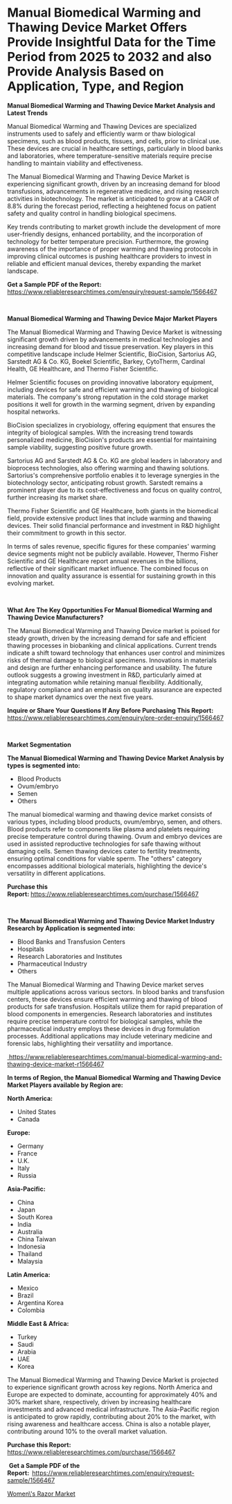 <p><h1>Manual Biomedical Warming and Thawing Device Market Offers Provide Insightful Data for the Time Period from 2025 to 2032 and also Provide Analysis Based on Application, Type, and Region</h1></p><p><strong>Manual Biomedical Warming and Thawing Device Market Analysis and Latest Trends</strong></p>
<p><p>Manual Biomedical Warming and Thawing Devices are specialized instruments used to safely and efficiently warm or thaw biological specimens, such as blood products, tissues, and cells, prior to clinical use. These devices are crucial in healthcare settings, particularly in blood banks and laboratories, where temperature-sensitive materials require precise handling to maintain viability and effectiveness.</p><p>The Manual Biomedical Warming and Thawing Device Market is experiencing significant growth, driven by an increasing demand for blood transfusions, advancements in regenerative medicine, and rising research activities in biotechnology. The market is anticipated to grow at a CAGR of 8.8% during the forecast period, reflecting a heightened focus on patient safety and quality control in handling biological specimens. </p><p>Key trends contributing to market growth include the development of more user-friendly designs, enhanced portability, and the incorporation of technology for better temperature precision. Furthermore, the growing awareness of the importance of proper warming and thawing protocols in improving clinical outcomes is pushing healthcare providers to invest in reliable and efficient manual devices, thereby expanding the market landscape.</p></p>
<p><strong>Get a Sample PDF of the Report:&nbsp;</strong> <a href="https://www.reliableresearchtimes.com/enquiry/request-sample/1566467?utm_campaign=3532&utm_medium=2&utm_source=Github&utm_content=ia&utm_term=22032025&utm_id=manual-biomedical-warming-and-thawing-device">https://www.reliableresearchtimes.com/enquiry/request-sample/1566467</a></p>
<p>&nbsp;</p>
<p><strong>Manual Biomedical Warming and Thawing Device Major Market Players</strong></p>
<p><p>The Manual Biomedical Warming and Thawing Device Market is witnessing significant growth driven by advancements in medical technologies and increasing demand for blood and tissue preservation. Key players in this competitive landscape include Helmer Scientific, BioCision, Sartorius AG, Sarstedt AG & Co. KG, Boekel Scientific, Barkey, CytoTherm, Cardinal Health, GE Healthcare, and Thermo Fisher Scientific.</p><p>Helmer Scientific focuses on providing innovative laboratory equipment, including devices for safe and efficient warming and thawing of biological materials. The company's strong reputation in the cold storage market positions it well for growth in the warming segment, driven by expanding hospital networks.</p><p>BioCision specializes in cryobiology, offering equipment that ensures the integrity of biological samples. With the increasing trend towards personalized medicine, BioCision's products are essential for maintaining sample viability, suggesting positive future growth.</p><p>Sartorius AG and Sarstedt AG & Co. KG are global leaders in laboratory and bioprocess technologies, also offering warming and thawing solutions. Sartorius's comprehensive portfolio enables it to leverage synergies in the biotechnology sector, anticipating robust growth. Sarstedt remains a prominent player due to its cost-effectiveness and focus on quality control, further increasing its market share.</p><p>Thermo Fisher Scientific and GE Healthcare, both giants in the biomedical field, provide extensive product lines that include warming and thawing devices. Their solid financial performance and investment in R&D highlight their commitment to growth in this sector.</p><p>In terms of sales revenue, specific figures for these companies' warming device segments might not be publicly available. However, Thermo Fisher Scientific and GE Healthcare report annual revenues in the billions, reflective of their significant market influence. The combined focus on innovation and quality assurance is essential for sustaining growth in this evolving market.</p></p>
<p>&nbsp;</p>
<p><strong>What Are The Key Opportunities For Manual Biomedical Warming and Thawing Device Manufacturers?</strong></p>
<p><p>The Manual Biomedical Warming and Thawing Device market is poised for steady growth, driven by the increasing demand for safe and efficient thawing processes in biobanking and clinical applications. Current trends indicate a shift toward technology that enhances user control and minimizes risks of thermal damage to biological specimens. Innovations in materials and design are further enhancing performance and usability. The future outlook suggests a growing investment in R&D, particularly aimed at integrating automation while retaining manual flexibility. Additionally, regulatory compliance and an emphasis on quality assurance are expected to shape market dynamics over the next five years.</p></p>
<p><strong>Inquire or Share Your Questions If Any Before Purchasing This Report:</strong> <a href="https://www.reliableresearchtimes.com/enquiry/pre-order-enquiry/1566467?utm_campaign=3532&utm_medium=2&utm_source=Github&utm_content=ia&utm_term=22032025&utm_id=manual-biomedical-warming-and-thawing-device">https://www.reliableresearchtimes.com/enquiry/pre-order-enquiry/1566467</a></p>
<p>&nbsp;</p>
<p><strong>Market Segmentation</strong></p>
<p><strong>The Manual Biomedical Warming and Thawing Device Market Analysis by types is segmented into:</strong></p>
<p><ul><li>Blood Products</li><li>Ovum/embryo</li><li>Semen</li><li>Others</li></ul></p>
<p><p>The manual biomedical warming and thawing device market consists of various types, including blood products, ovum/embryo, semen, and others. Blood products refer to components like plasma and platelets requiring precise temperature control during thawing. Ovum and embryo devices are used in assisted reproductive technologies for safe thawing without damaging cells. Semen thawing devices cater to fertility treatments, ensuring optimal conditions for viable sperm. The "others" category encompasses additional biological materials, highlighting the device's versatility in different applications.</p></p>
<p><strong>Purchase this Report:&nbsp;</strong><a href="https://www.reliableresearchtimes.com/purchase/1566467?utm_campaign=3532&utm_medium=2&utm_source=Github&utm_content=ia&utm_term=22032025&utm_id=manual-biomedical-warming-and-thawing-device">https://www.reliableresearchtimes.com/purchase/1566467</a></p>
<p>&nbsp;</p>
<p><strong>The Manual Biomedical Warming and Thawing Device Market Industry Research by Application is segmented into:</strong></p>
<p><ul><li>Blood Banks and Transfusion Centers</li><li>Hospitals</li><li>Research Laboratories and Institutes</li><li>Pharmaceutical Industry</li><li>Others</li></ul></p>
<p><p>The Manual Biomedical Warming and Thawing Device market serves multiple applications across various sectors. In blood banks and transfusion centers, these devices ensure efficient warming and thawing of blood products for safe transfusion. Hospitals utilize them for rapid preparation of blood components in emergencies. Research laboratories and institutes require precise temperature control for biological samples, while the pharmaceutical industry employs these devices in drug formulation processes. Additional applications may include veterinary medicine and forensic labs, highlighting their versatility and importance.</p></p>
<p><a href="https://www.reliableresearchtimes.com/manual-biomedical-warming-and-thawing-device-market-r1566467?utm_campaign=3532&utm_medium=2&utm_source=Github&utm_content=ia&utm_term=22032025&utm_id=manual-biomedical-warming-and-thawing-device">&nbsp;https://www.reliableresearchtimes.com/manual-biomedical-warming-and-thawing-device-market-r1566467</a></p>
<p><strong>In terms of Region, the Manual Biomedical Warming and Thawing Device Market Players available by Region are:</strong></p>
<p>
    <p> <strong> North America: </strong>
        <ul>
            <li>United States</li>
            <li>Canada</li>
        </ul>
        </p> 
    <p> <strong> Europe: </strong>
        <ul>
            <li>Germany</li>
            <li>France</li>
            <li>U.K.</li>
            <li>Italy</li>
            <li>Russia</li>
        </ul>
        </p> 
    <p> <strong> Asia-Pacific: </strong>
        <ul>
            <li>China</li>
            <li>Japan</li>
            <li>South Korea</li>
            <li>India</li>
            <li>Australia</li>
            <li>China Taiwan</li>
            <li>Indonesia</li>
            <li>Thailand</li>
            <li>Malaysia</li>
        </ul>
        </p> 
    <p> <strong> Latin America: </strong>
        <ul>
            <li>Mexico</li>
            <li>Brazil</li>
            <li>Argentina Korea</li>
            <li>Colombia</li>
        </ul>
        </p> 
    <p> <strong> Middle East & Africa: </strong>
        <ul>
            <li>Turkey</li>
            <li>Saudi</li>
            <li>Arabia</li>
            <li>UAE</li>
            <li>Korea</li>
        </ul>
    </p>
    </p>
<p><p>The Manual Biomedical Warming and Thawing Device Market is projected to experience significant growth across key regions. North America and Europe are expected to dominate, accounting for approximately 40% and 30% market share, respectively, driven by increasing healthcare investments and advanced medical infrastructure. The Asia-Pacific region is anticipated to grow rapidly, contributing about 20% to the market, with rising awareness and healthcare access. China is also a notable player, contributing around 10% to the overall market valuation.</p></p>
<p><strong>Purchase this Report: </strong><a href="https://www.reliableresearchtimes.com/purchase/1566467?utm_campaign=3532&utm_medium=2&utm_source=Github&utm_content=ia&utm_term=22032025&utm_id=manual-biomedical-warming-and-thawing-device">https://www.reliableresearchtimes.com/purchase/1566467</a></p>
<p>&nbsp;<strong>Get a Sample PDF of the Report:&nbsp;&nbsp;</strong><a href="https://www.reliableresearchtimes.com/enquiry/request-sample/1566467?utm_campaign=3532&utm_medium=2&utm_source=Github&utm_content=ia&utm_term=22032025&utm_id=manual-biomedical-warming-and-thawing-device">https://www.reliableresearchtimes.com/enquiry/request-sample/1566467</a></p>
<p><strong></strong></p>
<p><p><a href="https://github.com/belhejmawoue/Market-Research-Report-List-1/blob/main/womens-razor-market.md?utm_campaign=3532&utm_medium=2&utm_source=Github&utm_content=ia&utm_term=22032025&utm_id=manual-biomedical-warming-and-thawing-device">Women\'s Razor Market</a></p></p>